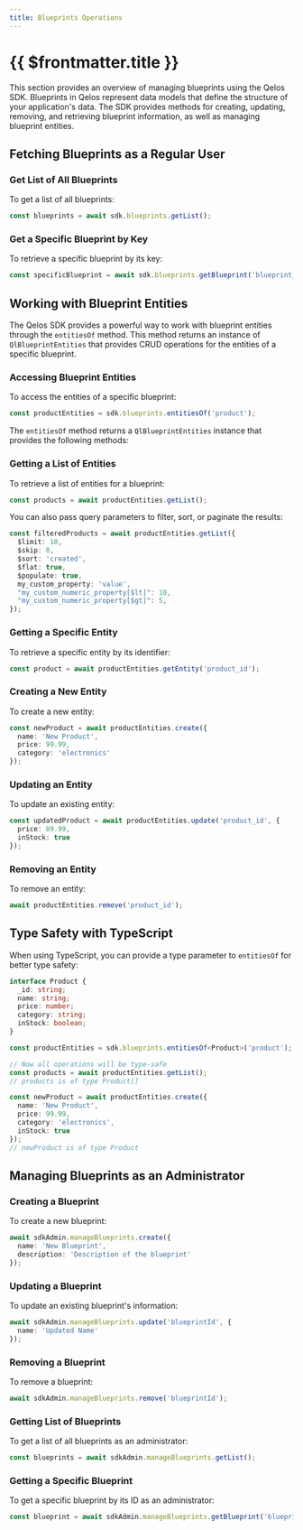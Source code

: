 ```yaml
---
title: Blueprints Operations
---
```


# {{ $frontmatter.title }}

This section provides an overview of managing blueprints using the Qelos SDK. Blueprints in Qelos represent data models that define the structure of your application's data. The SDK provides methods for creating, updating, removing, and retrieving blueprint information, as well as managing blueprint entities.

## Fetching Blueprints as a Regular User

### Get List of All Blueprints

To get a list of all blueprints:

```typescript
const blueprints = await sdk.blueprints.getList();
```

### Get a Specific Blueprint by Key

To retrieve a specific blueprint by its key:

```typescript
const specificBlueprint = await sdk.blueprints.getBlueprint('blueprint_key');
```

## Working with Blueprint Entities

The Qelos SDK provides a powerful way to work with blueprint entities through the `entitiesOf` method. This method returns an instance of `QlBlueprintEntities` that provides CRUD operations for the entities of a specific blueprint.

### Accessing Blueprint Entities

To access the entities of a specific blueprint:

```typescript
const productEntities = sdk.blueprints.entitiesOf('product');
```

The `entitiesOf` method returns a `QlBlueprintEntities` instance that provides the following methods:

### Getting a List of Entities

To retrieve a list of entities for a blueprint:

```typescript
const products = await productEntities.getList();
```

You can also pass query parameters to filter, sort, or paginate the results:

```typescript
const filteredProducts = await productEntities.getList({
  $limit: 10,
  $skip: 0,
  $sort: 'created',
  $flat: true,
  $populate: true,
  my_custom_property: 'value',
  "my_custom_numeric_property[$lt]": 10,
  "my_custom_numeric_property[$gt]": 5,
});
```

### Getting a Specific Entity

To retrieve a specific entity by its identifier:

```typescript
const product = await productEntities.getEntity('product_id');
```

### Creating a New Entity

To create a new entity:

```typescript
const newProduct = await productEntities.create({
  name: 'New Product',
  price: 99.99,
  category: 'electronics'
});
```

### Updating an Entity

To update an existing entity:

```typescript
const updatedProduct = await productEntities.update('product_id', {
  price: 89.99,
  inStock: true
});
```

### Removing an Entity

To remove an entity:

```typescript
await productEntities.remove('product_id');
```

## Type Safety with TypeScript

When using TypeScript, you can provide a type parameter to `entitiesOf` for better type safety:

```typescript
interface Product {
  _id: string;
  name: string;
  price: number;
  category: string;
  inStock: boolean;
}

const productEntities = sdk.blueprints.entitiesOf<Product>('product');

// Now all operations will be type-safe
const products = await productEntities.getList();
// products is of type Product[]

const newProduct = await productEntities.create({
  name: 'New Product',
  price: 99.99,
  category: 'electronics',
  inStock: true
});
// newProduct is of type Product
```

## Managing Blueprints as an Administrator

### Creating a Blueprint

To create a new blueprint:

```typescript
await sdkAdmin.manageBlueprints.create({ 
  name: 'New Blueprint', 
  description: 'Description of the blueprint' 
});
```

### Updating a Blueprint

To update an existing blueprint's information:

```typescript
await sdkAdmin.manageBlueprints.update('blueprintId', { 
  name: 'Updated Name' 
});
```

### Removing a Blueprint

To remove a blueprint:

```typescript
await sdkAdmin.manageBlueprints.remove('blueprintId');
```

### Getting List of Blueprints

To get a list of all blueprints as an administrator:

```typescript
const blueprints = await sdkAdmin.manageBlueprints.getList();
```

### Getting a Specific Blueprint

To get a specific blueprint by its ID as an administrator:

```typescript
const blueprint = await sdkAdmin.manageBlueprints.getBlueprint('blueprintId');
```
